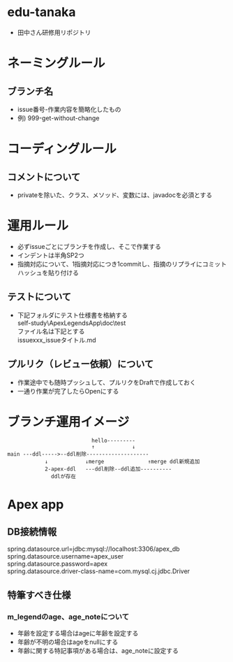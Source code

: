 # edu-tanaka
- 田中さん研修用リポジトリ

# ネーミングルール
## ブランチ名
- issue番号-作業内容を簡略化したもの
- 例) 999-get-without-change

# コーディングルール
## コメントについて
* privateを除いた、クラス、メソッド、変数には、javadocを必須とする


# 運用ルール
- 必ずissueごとにブランチを作成し、そこで作業する
- インデントは半角SP2つ
- 指摘対応について、1指摘対応につき1commitし、指摘のリプライにコミットハッシュを貼り付ける
## テストについて
- 下記フォルダにテスト仕様書を格納する  
self-study\ApexLegendsApp\doc\test  
ファイル名は下記とする  
issuexxx_issueタイトル.md
## プルリク（レビュー依頼）について
- 作業途中でも随時プッシュして、プルリクをDraftで作成しておく
- 一通り作業が完了したらOpenにする

# ブランチ運用イメージ

```
                           hello---------
                           ↑            ↓
main ---ddl----->--ddl削除--------------------    
            ↓            ↓merge              ↑merge ddl新規追加
            2-apex-ddl   ---ddl削除--ddl追加----------
              ddlが存在
```

# Apex app
## DB接続情報
spring.datasource.url=jdbc:mysql://localhost:3306/apex_db  
spring.datasource.username=apex_user  
spring.datasource.password=apex  
spring.datasource.driver-class-name=com.mysql.cj.jdbc.Driver  

## 特筆すべき仕様
### m_legendのage、age_noteについて
- 年齢を設定する場合はageに年齢を設定する
- 年齢が不明の場合はageをnullにする
- 年齢に関する特記事項がある場合は、age_noteに設定する

